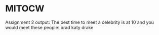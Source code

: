 # MITOCW

Assignment 2 output: 
The best time to meet a  celebrity is at  10  and you would meet these people:   brad katy drake
